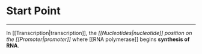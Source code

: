 # Start Point
---
In [[Transcription|transcription]], the *[[Nucleotides|nucleotide]] position on the [[Promoter|promoter]]* where [[RNA polymerase]] begins **synthesis of RNA**.